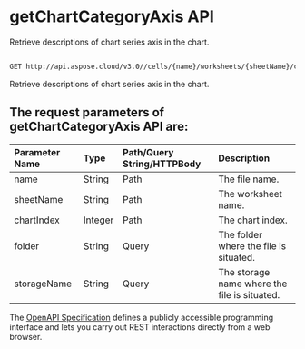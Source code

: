 # **getChartCategoryAxis API**

Retrieve descriptions of chart series axis in the chart. 

```bash

GET http://api.aspose.cloud/v3.0//cells/{name}/worksheets/{sheetName}/charts/{chartIndex}/categoryaxis

```
Retrieve descriptions of chart series axis in the chart.

## The request parameters of **getChartCategoryAxis** API are: 

| Parameter Name | Type | Path/Query String/HTTPBody | Description | 
| :- | :- | :- |:- | 
|name|String|Path|The file name.|
|sheetName|String|Path|The worksheet name.|
|chartIndex|Integer|Path|The chart index.|
|folder|String|Query|The folder where the file is situated.|
|storageName|String|Query|The storage name where the file is situated.|


The [OpenAPI Specification](https://reference.aspose.cloud/cells/#/ChartsController/GetChartCategoryAxis) defines a publicly accessible programming interface and lets you carry out REST interactions directly from a web browser.


